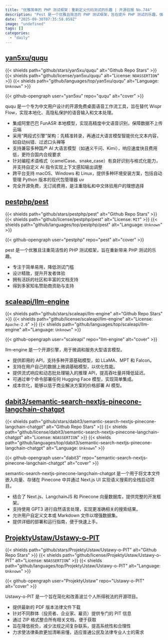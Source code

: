 ```yaml
---
title: "优雅简单的 PHP 测试框架：重新定义代码测试的乐趣 | 开源日报 No.744"
description: "Pest 是一个优雅且简洁的 PHP 测试框架，旨在提升 PHP 测试的乐趣，强调易用性和开发者体验，拥有活跃的社区和丰富的文档支持，且得到多家知名赞助商的支持。"
date: "2025-09-30T07:35:58.059Z"
image: "undefined"
tags: []
categories:
  - "daily"
---
```


## [yan5xu/ququ](https://github.com/yan5xu/ququ)

{{< shields path="github/stars/yan5xu/ququ" alt="Github Repo Stars" >}} {{< shields path="github/license/yan5xu/ququ" alt="License: `NOASSERTION`" >}} {{< shields path="github/languages/top/yan5xu/ququ" alt="Language: `Unknown`" >}}

{{< github-opengraph user="yan5xu" repo="ququ" alt="cover" >}}

ququ 是一个专为中文用户设计的开源免费桌面语音工作流工具，旨在替代 Wispr Flow，实现本地化、高隐私保护的语音输入和文本处理。

- 集成阿里巴巴 FunASR 本地模型，实现高精度中文语音识别，保障数据不上传云端
- 采用“两段式引擎”架构：先精准转录，再通过大语言模型智能优化文本内容，如自动纠错、过滤口头禅等
- 支持兼容多种国产 AI 大语言模型（如通义千问、Kimi），响应速度快且费用低，更符合国内合规要求
- 针对编程术语格式（camelCase、snake_case）有良好识别与格式化能力，并支持自定义 AI 指令实现上下文感知输出调整
- 跨平台支持 macOS、Windows 和 Linux，提供多种环境安装方案，包括自动管理 Python 版本的现代包管理器 uv
- 完全开源免费，无订阅费用，是注重隐私和中文体验用户的理想选择
  
## [pestphp/pest](https://github.com/pestphp/pest)

{{< shields path="github/stars/pestphp/pest" alt="Github Repo Stars" >}} {{< shields path="github/license/pestphp/pest" alt="License: `MIT`" >}} {{< shields path="github/languages/top/pestphp/pest" alt="Language: `Unknown`" >}}

{{< github-opengraph user="pestphp" repo="pest" alt="cover" >}}

pest 是一个优雅且注重简洁性的 PHP 测试框架，旨在重新带来 PHP 测试的乐趣。

- 专注于简单易用，降低测试门槛
- 设计精致，提升开发者体验
- 拥有活跃的社区和丰富的文档支持
- 得到多家知名赞助商资助与支持
  
## [scaleapi/llm-engine](https://github.com/scaleapi/llm-engine)

{{< shields path="github/stars/scaleapi/llm-engine" alt="Github Repo Stars" >}} {{< shields path="github/license/scaleapi/llm-engine" alt="License: `Apache-2.0`" >}} {{< shields path="github/languages/top/scaleapi/llm-engine" alt="Language: `Unknown`" >}}

{{< github-opengraph user="scaleapi" repo="llm-engine" alt="cover" >}}

llm-engine 是一个开源引擎，用于微调和服务大型语言模型。

- 提供即用的 API，支持多种开源基础模型，如 LLaMA、MPT 和 Falcon。
- 支持在用户自己的数据上微调基础模型，以优化性能。
- 提供流式响应和动态批处理输入的推理 API，提高吞吐量并降低延迟。
- 可通过单个命令部署任何 Hugging Face 模型，实现简单集成。
- 成本优化，能够以低于商业解决方案的价格部署 AI 模型。
  
## [dabit3/semantic-search-nextjs-pinecone-langchain-chatgpt](https://github.com/dabit3/semantic-search-nextjs-pinecone-langchain-chatgpt)

{{< shields path="github/stars/dabit3/semantic-search-nextjs-pinecone-langchain-chatgpt" alt="Github Repo Stars" >}} {{< shields path="github/license/dabit3/semantic-search-nextjs-pinecone-langchain-chatgpt" alt="License: `NOASSERTION`" >}} {{< shields path="github/languages/top/dabit3/semantic-search-nextjs-pinecone-langchain-chatgpt" alt="Language: `Unknown`" >}}

{{< github-opengraph user="dabit3" repo="semantic-search-nextjs-pinecone-langchain-chatgpt" alt="cover" >}}

semantic-search-nextjs-pinecone-langchain-chatgpt 是一个用于将文本文件嵌入向量、存储在 Pinecone 中并通过 Next.js UI 实现语义搜索的全栈启动项目。

- 结合了 Next.js、LangchainJS 和 Pinecone 向量数据库，提供完整的开发框架。
- 支持使用 GPT3 进行自然语言处理，实现更准确相关的搜索结果。
- 允许用户自定义文本或 Markdown 文件以增强数据集。
- 提供详细的部署和运行指南，便于快速上手。
  
## [ProjektyUstaw/Ustawy-o-PIT](https://github.com/ProjektyUstaw/Ustawy-o-PIT)

{{< shields path="github/stars/ProjektyUstaw/Ustawy-o-PIT" alt="Github Repo Stars" >}} {{< shields path="github/license/ProjektyUstaw/Ustawy-o-PIT" alt="License: `NOASSERTION`" >}} {{< shields path="github/languages/top/ProjektyUstaw/Ustawy-o-PIT" alt="Language: `Unknown`" >}}

{{< github-opengraph user="ProjektyUstaw" repo="Ustawy-o-PIT" alt="cover" >}}

Ustawy-o-PIT 是一个旨在简化和改善波兰个人所得税法的开源项目。

- 提供最新的 PDF 版本法律文件下载
- 针对不同群体（投资者、企业家、雇员）提供专门的 PIT 信息
- 通过 ZIP 格式整合所有相关文档，便于获取
- 旨在降低税负，减少法规之间复杂联系，提高系统性和合理性
- 力求使法律条款更加清晰易懂，适应普通公民及法律专业人士的需求
  
